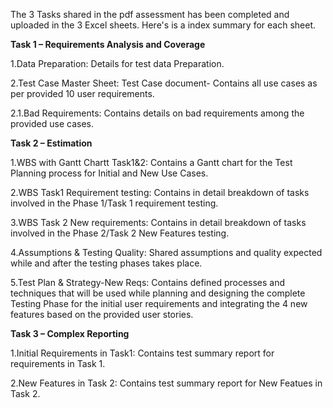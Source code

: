 The 3 Tasks shared in the pdf assessment has been completed and uploaded in the 3 Excel sheets. Here's is a index summary for each sheet.

**Task 1 – Requirements Analysis and Coverage**

1.Data Preparation: Details for test data Preparation.

2.Test Case Master Sheet: Test Case document- Contains all use cases as per provided 10 user requirements.

2.1.Bad Requirements: Contains details on bad requirements among the provided use cases.

**Task 2 – Estimation**

1.WBS with Gantt Chartt Task1&2: Contains a Gantt chart for the Test Planning process for Initial and New Use Cases.

2.WBS Task1 Requirement testing: Contains in detail breakdown of tasks involved in the Phase 1/Task 1 requirement testing.

3.WBS Task 2 New requirements: Contains in detail breakdown of tasks involved in the Phase 2/Task 2 New Features testing.

4.Assumptions & Testing Quality: Shared assumptions and quality expected while and after the testing phases takes place.

5.Test Plan & Strategy-New Reqs: Contains defined processes and techniques that will be used while planning and designing the complete Testing Phase for the initial user requirements and integrating the 4 new features based on the provided user stories.

**Task 3 – Complex Reporting**

1.Initial Requirements in Task1: Contains test summary report for requirements in Task 1.

2.New Features in Task 2: Contains test summary report for New Featues in Task 2.
